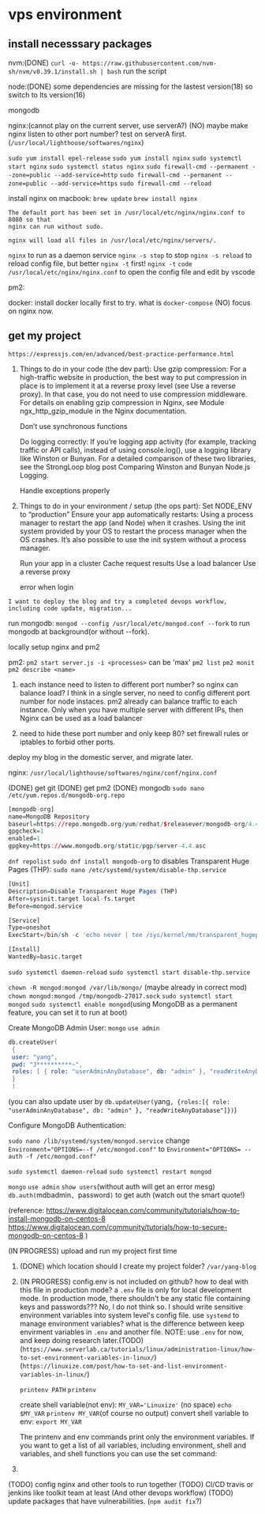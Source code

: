 # vps environment

## install necesssary packages

nvm:(DONE)
`curl -o- https://raw.githubusercontent.com/nvm-sh/nvm/v0.39.1/install.sh | bash`
run the script

node:(DONE)
some dependencies are missing for the lastest version(18)
so switch to lts version(16)

mongodb

nginx:(cannot play on the current server, use serverA?)
(NO)
maybe make nginx listen to other port number?
test on serverA first.(`/usr/local/lighthouse/softwares/nginx`)

`sudo yum install epel-release`
`sudo yum install nginx`
`sudo systemctl start nginx`
`sudo systemctl status nginx`
`sudo firewall-cmd --permanent --zone=public --add-service=http`
`sudo firewall-cmd --permanent --zone=public --add-service=https`
`sudo firewall-cmd --reload`

install nginx on macbook:
`brew update`
`brew install nginx`

```
The default port has been set in /usr/local/etc/nginx/nginx.conf to 8080 so that
nginx can run without sudo.

nginx will load all files in /usr/local/etc/nginx/servers/.
```

`nginx` to run as a daemon service
`nginx -s stop` to stop
`nginx -s reload` to reload config file, but better `nginx -t` first!
`nginx -t`
`code /usr/local/etc/nginx/nginx.conf` to open the config file and edit by vscode

pm2:

docker:
install docker locally first to try.
what is `docker-compose`
(NO) focus on nginx now.

## get my project

`https://expressjs.com/en/advanced/best-practice-performance.html`

1.  Things to do in your code (the dev part):
    Use gzip compression:
    For a high-traffic website in production, the best way to put compression in place is to implement it at a reverse proxy level (see Use a reverse proxy). In that case, you do not need to use compression middleware. For details on enabling gzip compression in Nginx, see Module ngx_http_gzip_module in the Nginx documentation.

    Don’t use synchronous functions

    Do logging correctly:
    If you’re logging app activity (for example, tracking traffic or API calls), instead of using console.log(), use a logging library like Winston or Bunyan. For a detailed comparison of these two libraries, see the StrongLoop blog post Comparing Winston and Bunyan Node.js Logging.

    Handle exceptions properly

2.  Things to do in your environment / setup (the ops part):
    Set NODE_ENV to “production”
    Ensure your app automatically restarts:
    Using a process manager to restart the app (and Node) when it crashes.
    Using the init system provided by your OS to restart the process manager when the OS crashes. It’s also possible to use the init system without a process manager.

    Run your app in a cluster
    Cache request results
    Use a load balancer
    Use a reverse proxy

    error when login

`I want to deploy the blog and try a completed devops workflow, including code update, migration...`

run mongodb:
`mongod --config /usr/local/etc/mongod.conf --fork` to run mongodb at background(or without --fork).

locally setup nginx and pm2

pm2:
`pm2 start server.js -i <processes>` <processes> can be 'max'
`pm2 list`
`pm2 monit`
`pm2 describe <name>`

1. each instance need to listen to different port number? so nginx can balance load?
   I think in a single server, no need to config different port number for node instaces.
   pm2 already can balance traffic to each instance.
   Only when you have multiple server with different IPs, then Nginx can be used as a load balancer

2. need to hide these port number and only keep 80?
   set firewall rules or iptables to forbid other ports.

deploy my blog in the domestic server, and migrate later.

nginx: `/usr/local/lighthouse/softwares/nginx/conf/nginx.conf`

(DONE) get git
(DONE) get pm2
(DONE) mongodb
`sudo nano /etc/yum.repos.d/mongodb-org.repo`

```r
[mongodb-org]
name=MongoDB Repository
baseurl=https://repo.mongodb.org/yum/redhat/$releasever/mongodb-org/4.4/x86_64/
gpgcheck=1
enabled=1
gpgkey=https://www.mongodb.org/static/pgp/server-4.4.asc
```

`dnf repolist`
`sudo dnf install mongodb-org`
to disables Transparent Huge Pages (THP):
`sudo nano /etc/systemd/system/disable-thp.service`

```r
[Unit]
Description=Disable Transparent Huge Pages (THP)
After=sysinit.target local-fs.target
Before=mongod.service

[Service]
Type=oneshot
ExecStart=/bin/sh -c 'echo never | tee /sys/kernel/mm/transparent_hugepage/enabled > /dev/null'

[Install]
WantedBy=basic.target
```

`sudo systemctl daemon-reload`
`sudo systemctl start disable-thp.service`

`chown -R mongod:mongod /var/lib/mongo/` (maybe already in correct mod)
`chown mongod:mongod /tmp/mongodb-27017.sock`
`sudo systemctl start mongod`
`sudo systemctl enable mongod`(using MongoDB as a permanent feature, you can set it to run at boot)

Create MongoDB Admin User:
`mongo`
`use admin`

```s
db.createUser(
 {
 user: "yang",
 pwd: "J**********~",
 roles: [ { role: "userAdminAnyDatabase", db: "admin" }, "readWriteAnyDatabase" ]
 }
 )
```

(you can also update user by `db.updateUser(`yang`, {roles:[{ role: "userAdminAnyDatabase", db: "admin" }, "readWriteAnyDatabase"]})`)

Configure MongoDB Authentication:

`sudo nano /lib/systemd/system/mongod.service`
change `Environment="OPTIONS=--f /etc/mongod.conf"` to `Environment="OPTIONS= --auth -f /etc/mongod.conf"`

`sudo systemctl daemon-reload`
`sudo systemctl restart mongod`

`mongo`
`use admin`
`show users`(without auth will get an error mesg)
`db.auth(`mdbadmin`, `password`)` to get auth
(watch out the smart quote!)

(reference:
https://www.digitalocean.com/community/tutorials/how-to-install-mongodb-on-centos-8
https://www.digitalocean.com/community/tutorials/how-to-secure-mongodb-on-centos-8
)

(IN PROGRESS) upload and run my project first time

1. (DONE) which location should I create my project folder?
   `/var/yang-blog`

2. (IN PROGRESS) config.env is not included on github? how to deal with this file in production mode?
   a `.env` file is only for local development mode.
   In production mode, there shouldn't be any static file containing keys and passwords???
   No, I do not think so.
   I should write sensitive environment variables into system level's config file.
   use `systemd` to manage environment variables?
   what is the difference between keep envirment variables in `.env` and another file.
   NOTE: use `.env` for now, and keep doing research later.(TODO)
   (`https://www.serverlab.ca/tutorials/linux/administration-linux/how-to-set-environment-variables-in-linux/`)
   (`https://linuxize.com/post/how-to-set-and-list-environment-variables-in-linux/`)

    `printenv PATH`
    `printenv`

    create shell variable(not env):
    `MY_VAR='Linuxize'` (no space)
    `echo $MY_VAR`
    `printenv MY_VAR`(of course no output)
    convert shell variable to env:
    `export MY_VAR`

    The printenv and env commands print only the environment variables.
    If you want to get a list of all variables,
    including environment, shell and variables, and shell functions you can use the set command:

3.

(TODO) config nginx and other tools to run together
(TODO) CI/CD travis or jenkins like toolkit team at least (And other devops workflow)
(TODO) update packages that have vulnerabilities. (`npm audit fix`?)
